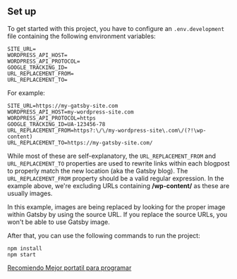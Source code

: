 ## Set up

To get started with this project, you have to configure an `.env.development` file containing the following environment variables:

```env
SITE_URL=
WORDPRESS_API_HOST=
WORDPRESS_API_PROTOCOL=
GOOGLE_TRACKING_ID=
URL_REPLACEMENT_FROM=
URL_REPLACEMENT_TO=
```

For example:

```env
SITE_URL=https://my-gatsby-site.com
WORDPRESS_API_HOST=my-wordpress-site.com
WORDPRESS_API_PROTOCOL=https
GOOGLE_TRACKING_ID=UA-123456-78
URL_REPLACEMENT_FROM=https?:\/\/my-wordpress-site\.com\/(?!\wp-content)
URL_REPLACEMENT_TO=https://my-gatsby-site.com/
```

While most of these are self-explanatory, the `URL_REPLACEMENT_FROM` and `URL_REPLACEMENT_TO` properties are used to rewrite links within each blogpost to properly match the new location (aka the Gatsby blog). The `URL_REPLACEMENT_FROM` property should be a valid regular expression. In the example above, we're excluding URLs containing **/wp-content/** as these are usually images.

In this example, images are being replaced by looking for the proper image within Gatsby by using the source URL. If you replace the source URLs, you won't be able to use Gatsby image.

After that, you can use the following commands to run the project:

```shell
npm install
npm start
```

[Recomiendo Mejor portatil para programar](https://www.codifica.me/mejor-ordenador-para-empezar-programar/)


